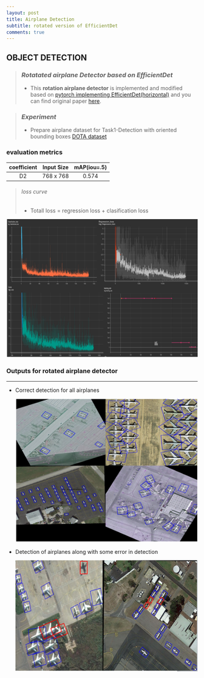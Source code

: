 ```yaml
---
layout: post
title: Airplane Detection
subtitle: rotated version of EfficientDet
comments: true
---
```





## **OBJECT DETECTION**



> ### **_Rotatated airplane Detector based on EfficientDet_**  
>
> - This **rotation airplane detector** is implemented and modified based on [pytorch implementing EfficientDet(horizontal)](https://github.com/zylo117/Yet-Another-EfficientDet-Pytorch) and you can find original paper [here](https://arxiv.org/abs/1911.09070 "EfficientDet").




> ### _Experiment_
>
> - Prepare airplane dataset for Task1-Detection with oriented bounding boxes [DOTA dataset](https://captain-whu.github.io/DOTA/)

  

### **evaluation metrics**  

|coefficient|Input Size|mAP(iou=.5)|
|:---------:|:---------:|:---------:|
|     D2    | 768 x 768 |  0.574    |



> ###### loss curve
>
> - Totall loss =  regression loss + clasification loss
 
  ![](/assets/img/curve.PNG)




### Outputs for rotated airplane detector  
---  


- Correct detection for all airplanes 
 
   ![](/assets/img/output-1.PNG)


      
- Detection of airplanes along with some error in detection
 
   ![](/assets/img/output-2.PNG)

